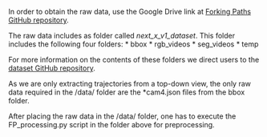 In order to obtain the raw data, use the Google Drive link at [Forking Paths GitHub repository](https://github.com/JunweiLiang/Multiverse#the-forking-paths-dataset).

The raw data includes as folder called *next_x_v1_dataset*. This folder includes the following four folders:
    * bbox
    * rgb_videos
    * seg_videos
    * temp

For more information on the contents of these folders we direct users to the [dataset GitHub repository](https://github.com/JunweiLiang/Multiverse/blob/master/forking_paths_dataset/README.md).

As we are only extracting trajectories from a top-down view, the only raw data required in the /data/ folder are the *cam4.json files from the bbox folder.

After placing the raw data in the /data/ folder, one has to execute the FP_processing.py script in the folder above for preprocessing.
